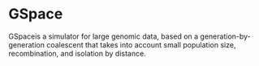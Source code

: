 # GSpace
GSpaceis a simulator for large genomic data, based on a generation-by-generation coalescent that takes into account small population size, recombination, and isolation by distance.
